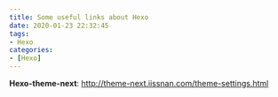 ```yaml
---
title: Some useful links about Hexo
date: 2020-01-23 22:32:45
tags:  
- Hexo
categories:
- [Hexo]
---
```


**Hexo-theme-next**: http://theme-next.iissnan.com/theme-settings.html
